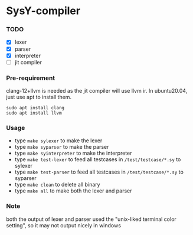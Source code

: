 # SysY-compiler
### TODO
- [x] lexer
- [x] parser
- [x] interpreter
- [ ] jit compiler

### Pre-requirement

clang-12+llvm is needed as the jit compiler will use llvm ir. In ubuntu20.04, just use apt to install them.

```
sudo apt install clang
sudo apt install llvm
```

### Usage

- type `make sylexer` to make the lexer
- type `make syparser` to make the parser
- type `make syinterpreter` to make the interpreter
- type `make test-lexer` to feed all testcases in `/test/testcase/*.sy` to sylexer
- type `make test-parser` to feed all testcases in `/test/testcase/*.sy` to syparser
- type `make clean` to delete all binary
- type `make all` to make both the lexer and parser

### Note

both the output of lexer and parser used the "unix-liked terminal color setting", so it may not output nicely in windows